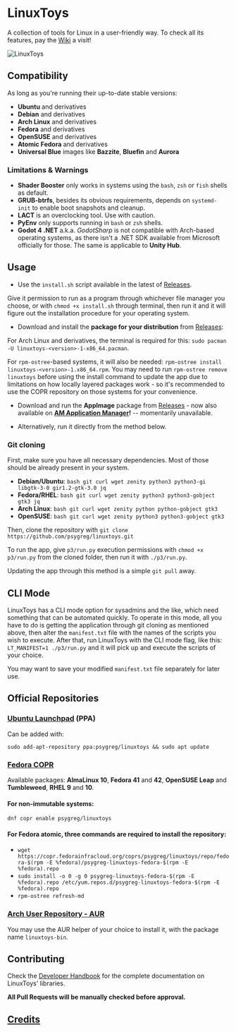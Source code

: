 # LinuxToys
A collection of tools for Linux in a user-friendly way. To check all its features, pay the [Wiki](https://github.com/psygreg/linuxtoys/wiki) a visit!

![LinuxToys](https://github.com/psygreg/linuxtoys/blob/66c0e9c3f99bcd7108a76407da84b8cba79f5387/src/screenshot.png)

## Compatibility
As long as you're running their up-to-date stable versions:
- **Ubuntu** and derivatives
- **Debian** and derivatives
- **Arch Linux** and derivatives
- **Fedora** and derivatives
- **OpenSUSE** and derivatives
- **Atomic Fedora** and derivatives
- **Universal Blue** images like **Bazzite**, **Bluefin** and **Aurora**

### Limitations & Warnings
- **Shader Booster** only works in systems using the `bash`, `zsh` or `fish` shells as default. 
- **GRUB-btrfs**, besides its obvious requirements, depends on `systemd-init` to enable boot snapshots and cleanup.
- **LACT** is an overclocking tool. Use with caution.
- **PyEnv** only supports running in `bash` or `zsh` shells.
- **Godot 4 .NET** a.k.a. *GodotSharp* is not compatible with Arch-based operating systems, as there isn't a .NET SDK available from Microsoft officially for those. The same is applicable to **Unity Hub**.

## Usage
- Use the `install.sh` script available in the latest of [Releases](https://github.com/psygreg/linuxtoys/releases).

Give it permission to run as a program through whichever file manager you choose, or with `chmod +x install.sh` through terminal, then run it and it will figure out the installation procedure for your operating system.

- Download and install the **package for your distribution** from [Releases](https://github.com/psygreg/linuxtoys/releases):

For Arch Linux and derivatives, the terminal is required for this: `sudo pacman -U linuxtoys-<version>-1-x86_64.pacman`.

For `rpm-ostree`-based systems, it will also be needed: `rpm-ostree install linuxtoys-<version>-1.x86_64.rpm`. You may need to run `rpm-ostree remove linuxtoys` before using the install command to update the app due to limitations on how locally layered packages work - so it's recommended to use the COPR repository on those systems for your convenience.

- Download and run the **AppImage** package from [Releases](https://github.com/psygreg/linuxtoys/releases) - now also available on **[AM Application Manager](https://github.com/ivan-hc/AM)!** -- momentarily unavailable.

- Alternatively, run it directly from the method below.

### Git cloning
First, make sure you have all necessary dependencies. Most of those should be already present in your system.

- **Debian/Ubuntu**: `bash git curl wget zenity python3 python3-gi libgtk-3-0 gir1.2-gtk-3.0 jq`
- **Fedora/RHEL**: `bash git curl wget zenity python3 python3-gobject gtk3 jq`
- **Arch Linux**: `bash git curl wget zenity python python-gobject gtk3`
- **OpenSUSE**: `bash git curl wget zenity python3 python3-gobject gtk3`

Then, clone the repository with `git clone https://github.com/psygreg/linuxtoys.git`

To run the app, give `p3/run.py` execution permissions with `chmod +x p3/run.py` from the cloned folder, then run it with `./p3/run.py`.

Updating the app through this method is a simple `git pull` away.

## CLI Mode
LinuxToys has a CLI mode option for sysadmins and the like, which need something that can be automated quickly. To operate in this mode, all you have to do is getting the application through git cloning as mentioned above, then alter the `manifest.txt` file with the names of the scripts you wish to execute. After that, run LinuxToys with the CLI mode flag, like this: `LT_MANIFEST=1 ./p3/run.py` and it will pick up and execute the scripts of your choice. 

You may want to save your modified `manifest.txt` file separately for later use.

## Official Repositories
### [Ubuntu Launchpad](https://launchpad.net/~psygreg/+archive/ubuntu/linuxtoys) (PPA)
Can be added with:

`sudo add-apt-repository ppa:psygreg/linuxtoys && sudo apt update`

### [Fedora COPR](https://copr.fedorainfracloud.org/coprs/psygreg/linuxtoys/)
Available packages: **AlmaLinux 10**, **Fedora 41** and **42**, **OpenSUSE Leap** and **Tumbleweed**, **RHEL 9** and **10**.

#### For non-immutable systems:
`dnf copr enable psygreg/linuxtoys` 

#### For Fedora atomic, three commands are required to install the repository:
- `wget https://copr.fedorainfracloud.org/coprs/psygreg/linuxtoys/repo/fedora-$(rpm -E %fedora)/psygreg-linuxtoys-fedora-$(rpm -E %fedora).repo` 
- `sudo install -o 0 -g 0 psygreg-linuxtoys-fedora-$(rpm -E %fedora).repo /etc/yum.repos.d/psygreg-linuxtoys-fedora-$(rpm -E %fedora).repo` 
- `rpm-ostree refresh-md`

### [Arch User Repository - AUR](https://aur.archlinux.org/packages/linuxtoys-bin)
You may use the AUR helper of your choice to install it, with the package name `linuxtoys-bin`.

## Contributing

Check the [Developer Handbook](https://github.com/psygreg/linuxtoys/wiki/Developer-Handbook) for the complete documentation on LinuxToys' libraries.

**All Pull Requests will be manually checked before approval.**

## [Credits](https://github.com/psygreg/linuxtoys/wiki/Credits)

